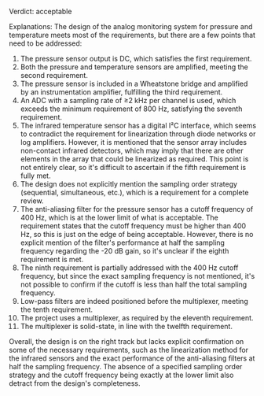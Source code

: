 Verdict: acceptable

Explanations: 
The design of the analog monitoring system for pressure and temperature meets most of the requirements, but there are a few points that need to be addressed:

1. The pressure sensor output is DC, which satisfies the first requirement.
2. Both the pressure and temperature sensors are amplified, meeting the second requirement.
3. The pressure sensor is included in a Wheatstone bridge and amplified by an instrumentation amplifier, fulfilling the third requirement.
4. An ADC with a sampling rate of ≥2 kHz per channel is used, which exceeds the minimum requirement of 800 Hz, satisfying the seventh requirement.
5. The infrared temperature sensor has a digital I²C interface, which seems to contradict the requirement for linearization through diode networks or log amplifiers. However, it is mentioned that the sensor array includes non-contact infrared detectors, which may imply that there are other elements in the array that could be linearized as required. This point is not entirely clear, so it's difficult to ascertain if the fifth requirement is fully met.
6. The design does not explicitly mention the sampling order strategy (sequential, simultaneous, etc.), which is a requirement for a complete review.
7. The anti-aliasing filter for the pressure sensor has a cutoff frequency of 400 Hz, which is at the lower limit of what is acceptable. The requirement states that the cutoff frequency must be higher than 400 Hz, so this is just on the edge of being acceptable. However, there is no explicit mention of the filter's performance at half the sampling frequency regarding the -20 dB gain, so it's unclear if the eighth requirement is met.
8. The ninth requirement is partially addressed with the 400 Hz cutoff frequency, but since the exact sampling frequency is not mentioned, it's not possible to confirm if the cutoff is less than half the total sampling frequency.
9. Low-pass filters are indeed positioned before the multiplexer, meeting the tenth requirement.
10. The project uses a multiplexer, as required by the eleventh requirement.
11. The multiplexer is solid-state, in line with the twelfth requirement.

Overall, the design is on the right track but lacks explicit confirmation on some of the necessary requirements, such as the linearization method for the infrared sensors and the exact performance of the anti-aliasing filters at half the sampling frequency. The absence of a specified sampling order strategy and the cutoff frequency being exactly at the lower limit also detract from the design's completeness.